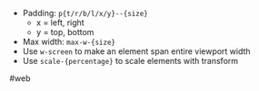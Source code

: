 - Padding: `p{t/r/b/l/x/y}--{size}`
	- x = left, right
	- y = top, bottom
- Max width: `max-w-{size}`
- Use `w-screen` to make an element span entire viewport width
- Use `scale-{percentage}` to scale elements with transform


#web
